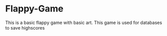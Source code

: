 # Flappy-Game

This is a basic flappy game with basic art.
This game is used for databases to save highscores